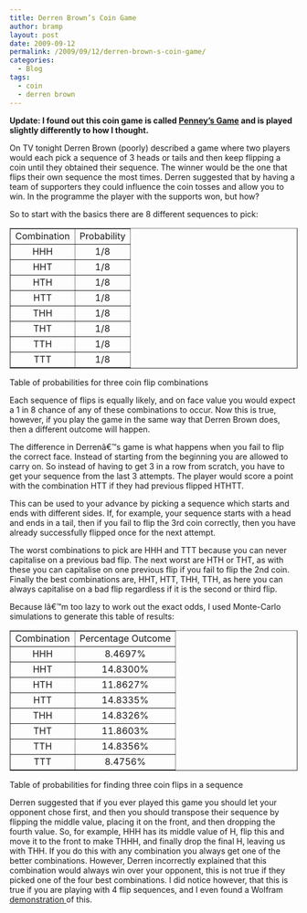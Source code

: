 ```yaml
---
title: Derren Brown’s Coin Game
author: bramp
layout: post
date: 2009-09-12
permalink: /2009/09/12/derren-brown-s-coin-game/
categories:
  - Blog
tags:
  - coin
  - derren brown
---
```

**Update: I found out this coin game is called [Penney&#8217;s Game][1] and is played slightly differently to how I thought.**

On TV tonight Derren Brown (poorly) described a game where two players would each pick a sequence of 3 heads or tails and then keep flipping a coin until they obtained their sequence. The winner would be the one that flips their own sequence the most times. Derren suggested that by having a team of supporters they could influence the coin tosses and allow you to win. In the programme the player with the supports won, but how?

So to start with the basics there are 8 different sequences to pick:

<div class="figure">
  <table align=center border=1 cellpadding=3 cellspacing=0> <tr>
    <td align=center>Combination</td> <td align=center>Probability</td>
  </tr>
  
  <tr>
    <td align=center>HHH</td> <td align=center>1/8</td>
  </tr>
  
  <tr>
    <td align=center>HHT</td> <td align=center>1/8</td>
  </tr>
  
  <tr>
    <td align=center>HTH</td> <td align=center>1/8</td>
  </tr>
  
  <tr>
    <td align=center>HTT</td> <td align=center>1/8</td>
  </tr>
  
  <tr>
    <td align=center>THH</td> <td align=center>1/8</td>
  </tr>
  
  <tr>
    <td align=center>THT</td> <td align=center>1/8</td>
  </tr>
  
  <tr>
    <td align=center>TTH</td> <td align=center>1/8</td>
  </tr>
  
  <tr>
    <td align=center>TTT</td> <td align=center>1/8</td>
  </tr></table> 
  
  <p>
    Table of probabilities for three coin flip combinations
  </p>
</div>

Each sequence of flips is equally likely, and on face value you would expect a 1 in 8 chance of any of these combinations to occur. Now this is true, however, if you play the game in the same way that Derren Brown does, then a different outcome will happen. 

The difference in Derrenâ€™s game is what happens when you fail to flip the correct face. Instead of starting from the beginning you are allowed to carry on. So instead of having to get 3 in a row from scratch, you have to get your sequence from the last 3 attempts. The player would score a point with the combination HTT if they had previous flipped HTHTT. 

This can be used to your advance by picking a sequence which starts and ends with different sides. If, for example, your sequence starts with a head and ends in a tail, then if you fail to flip the 3rd coin correctly, then you have already successfully flipped once for the next attempt.

The worst combinations to pick are HHH and TTT because you can never capitalise on a previous bad flip. The next worst are HTH or THT, as with these you can capitalise on one previous flip if you fail to flip the 2nd coin. Finally the best combinations are, HHT, HTT, THH, TTH, as here you can always capitalise on a bad flip regardless if it is the second or third flip.

Because Iâ€™m too lazy to work out the exact odds, I used Monte-Carlo simulations to generate this table of results:

<div class="figure">
  <table align=center border=1 cellpadding=3 cellspacing=0> <tr>
    <td align=center>Combination</td> <td align=center>Percentage Outcome</td>
  </tr>
  
  <tr>
    <td align=center>HHH</td> <td align=center>8.4697%</td>
  </tr>
  
  <tr>
    <td align=center>HHT</td> <td align=center>14.8300%</td>
  </tr>
  
  <tr>
    <td align=center>HTH</td> <td align=center>11.8627%</td>
  </tr>
  
  <tr>
    <td align=center>HTT</td> <td align=center>14.8335%</td>
  </tr>
  
  <tr>
    <td align=center>THH</td> <td align=center>14.8326%</td>
  </tr>
  
  <tr>
    <td align=center>THT</td> <td align=center>11.8603%</td>
  </tr>
  
  <tr>
    <td align=center> TTH</td> <td align=center>14.8356%</td>
  </tr>
  
  <tr>
    <td align=center>TTT</td> <td align=center>8.4756%</td>
  </tr></table> 
  
  <p>
    Table of probabilities for finding three coin flips in a sequence
  </p>
</div>

Derren suggested that if you ever played this game you should let your opponent chose first, and then you should transpose their sequence by flipping the middle value, placing it on the front, and then dropping the fourth value. So, for example, HHH has its middle value of H, flip this and move it to the front to make THHH, and finally drop the final H, leaving us with THH. If you do this with any combination you always get one of the better combinations. However, Derren incorrectly explained that this combination would always win over your opponent, this is not true if they picked one of the four best combinations. I did notice however, that this is true if you are playing with 4 flip sequences, and I even found a Wolfram [ demonstration ][2] of this.

 [1]: http://en.wikipedia.org/wiki/Penney's_game
 [2]: http://demonstrations.wolfram.com/CoinFlips/